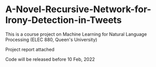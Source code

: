 # A-Novel-Recursive-Network-for-Irony-Detection-in-Tweets

This is a course project on Machine Learning for Natural Language Processing (ELEC 880, Queen's University)

Project report attached

Code will be released before 10 Feb, 2022

